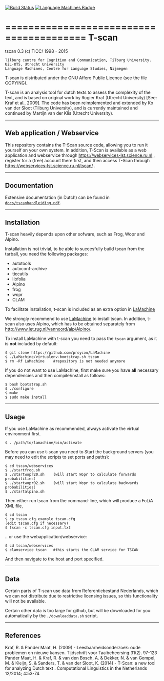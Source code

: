 [![Build Status](https://travis-ci.org/proycon/tscan.svg?branch=master)](https://travis-ci.org/proycon/tscan) [![Language Machines Badge](http://applejack.science.ru.nl/lamabadge.php/tscan)](http://applejack.science.ru.nl/languagemachines/)

========================================
T-scan
========================================

tscan 0.3 (c) TiCC/ 1998 - 2015

    Tilburg centre for Cognition and Communication, Tilburg University.
    UiL-OTS, Utrecht University
    Language Machines, Centre for Language Studies, Nijmegen

T-scan is distributed under the GNU Affero Public Licence (see the file COPYING).

T-scan is an analysis tool for dutch texts to assess the complexity of the
text, and is based on original work by Rogier Kraf (Utrecht University) [See:
Kraf et al., 2009]. The code has been reimplemented and extended by Ko van der
Sloot (Tilburg University), and is currently maintained and continued by
Martijn van der Klis (Utrecht University).

------------------------------
Web application / Webservice
------------------------------

This repository contains the T-Scan source code, allowing you to run it
yourself on your own system. In addition, T-Scan is available as a web application and webservice through https://webservices-lst.science.ru.nl , register for a (free) account there first, and then access T-Scan through https://webservices-lst.science.ru.nl/tscan/ .

----------------
Documentation
----------------

Extensive documentation (in Dutch) can be found in [``docs/tscanhandleiding.pdf``](https://github.com/proycon/tscan/raw/master/docs/tscanhandleiding.pdf).

----------------
Installation 
----------------

T-scan heavily depends upon other sofware, such as Frog, Wopr and Alpino.

Installation is not trivial, to be able to succesfully build tscan from the tarball, you need the following packages:
- autotools
- autoconf-archive
- ticcutils
- libfolia
- Alpino 
- frog
- wopr
- CLAM

To facilitate installation, t-scan is included as an extra option in [LaMachine](https://proycon.github.io/LaMachine)

We strongly recommend to use [LaMachine](https://proycon.github.io/LaMachine) to
install tscan. In addition, t-scan also uses Alpino, which has to be obtained separately from
http://www.let.rug.nl/vannoord/alp/Alpino/.

To install LaMachine with t-scan you need to pass the ``tscan`` argument, as it is **not** included by default:

    $ git clone https://github.com/proycon/LaMachine
    $ ./LaMachine/virtualenv-bootstrap.sh tscan
    $ rm -Rf LaMachine    #repository is not needed anymore

If you do not want to use LaMachine, first make sure you have **all** necessary dependencies and then compile/install as follows:

    $ bash bootstrap.sh
    $ ./configure
    $ make
    $ sudo make install

----------------
Usage
----------------

If you use LaMachine as recommended, always activate the virtual environment first.
    
    $ . /path/to/lamachine/bin/activate

Before you can use t-scan you need to Start the background servers (you may need to edit the scripts to set ports and paths):

    $ cd tscan/webservices
    $ ./startfrog.sh
    $ ./startwopr20.sh    (will start Wopr to calculate forwards probabilities)
    $ ./startwopr02.sh    (will start Wopr to calculate backwards probabilities)
    $ ./startalpino.sh

Then either run tscan from the command-line, which will produce a FoLiA XML file,

    $ cd tscan
    $ cp tscan.cfg.example tscan.cfg
    (edit tscan.cfg if necessary)
    $ tscan -c tscan.cfg input.txt 

.. or use the webapplication/webservice:

    $ cd tscan/webservices
    $ clamservice tscan   #this starts the CLAM service for TSCAN

And then navigate to the host and port specified. 

----------------
Data
----------------

Certain parts of T-scan use data from Referentiebestand Nederlands, which we can not distribute due to restrictive licensing issues, so this functionality will not be available.

Certain other data is too large for github, but will be downloaded for you automatically by the ``./downloaddata.sh`` script.

----------------
References
----------------

Kraf, R. & Pander Maat, H. (2009) - Leesbaarheidsonderzoek: oude problemen en nieuwe kansen. Tijdschrift voor Taalbeheersing 31(2). 97-123
Pander Maat, H. & Kraf, R. & van den Bosch, A. & Dekker, N. & van Gompel, M. & Kleijn, S. & Sanders, T. & van der Sloot, K. (2014) - T-Scan: a new tool for analyzing Dutch text  .  Computational Linguistics in the Netherlands 12/2014; 4:53-74. 





